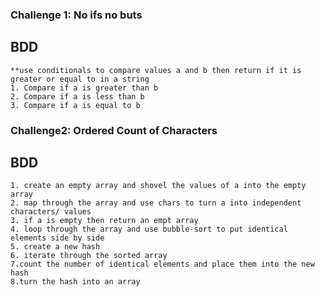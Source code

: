 ### Challenge 1: No ifs no buts ###

## BDD
    **use conditionals to compare values a and b then return if it is greater or equal to in a string
    1. Compare if a is greater than b
    2. Compare if a is less than b
    3. Compare if a is equal to b

### Challenge2: Ordered Count of Characters ###

## BDD
    1. create an empty array and shovel the values of a into the empty array
    2. map through the array and use chars to turn a into independent characters/ values
    3. if a is empty then return an empt array
    4. loop through the array and use bubble-sort to put identical elements side by side
    5. create a new hash 
    6. iterate through the sorted array
    7.count the number of identical elements and place them into the new hash
    8.turn the hash into an array